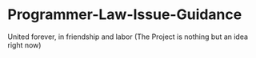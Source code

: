 # Programmer-Law-Issue-Guidance
United forever, in friendship and labor (The Project is nothing but an idea right now)
